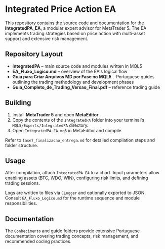 # Integrated Price Action EA

This repository contains the source code and documentation for the **IntegratedPA_EA**, a modular expert advisor for MetaTrader 5. The EA implements trading strategies based on price action with multi-asset support and extensive risk management.

## Repository Layout
- **IntegratedPA** – main source code and modules written in MQL5
- **EA_Fluxo_Logico.md** – overview of the EA's logical flow
- **Guia para Criar Arquivos MD por Fase no MQL5** – Portuguese guides outlining the trading methodology and development phases
- **Guia_Completo_de_Trading_Versao_Final.pdf** – reference trading guide

## Building
1. Install **MetaTrader 5** and open **MetaEditor**.
2. Copy the contents of the `IntegratedPA` folder into your terminal's `MQL5/Experts/IntegratedPA` directory.
3. Open `IntegratedPA_EA.mq5` in MetaEditor and compile.

Refer to `fase7_finalizacao_entrega.md` for detailed compilation steps and folder structure.

## Usage
After compilation, attach `IntegratedPA_EA` to a chart. Input parameters allow enabling assets (BTC, WDO, WIN), configuring risk limits, and defining trading sessions.

Logs are written to files via `CLogger` and optionally exported to JSON. Consult `EA_Fluxo_Logico.md` for the runtime sequence and module responsibilities.

## Documentation
The `Conhecimento` and guide folders provide extensive Portuguese documentation covering trading concepts, risk management, and recommended coding practices.

